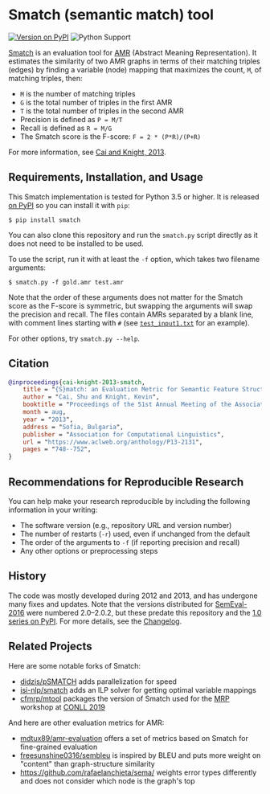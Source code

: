# Smatch (semantic match) tool

[![Version on PyPI](https://img.shields.io/pypi/v/smatch)](https://pypi.org/project/smatch/)
![Python Support](https://img.shields.io/pypi/pyversions/smatch)

[Smatch](http://amr.isi.edu/evaluation.html) is an evaluation tool for
[AMR](http://amr.isi.edu/) (Abstract Meaning Representation). It
estimates the similarity of two AMR graphs in terms of their matching
triples (edges) by finding a variable (node) mapping that maximizes
the count, `M`, of matching triples, then:

* `M` is the number of matching triples
* `G` is the total number of triples in the first AMR
* `T` is the total number of triples in the second AMR
* Precision is defined as `P = M/T`
* Recall is defined as `R = M/G`
* The Smatch score is the F-score: `F = 2 * (P*R)/(P+R)`

For more information, see [Cai and Knight,
2013](https://amr.isi.edu/smatch-13.pdf).

## Requirements, Installation, and Usage

This Smatch implementation is tested for Python 3.5 or higher. It is
released [on PyPI](https://pypi.org/project/smatch/) so you can
install it with `pip`:

``` console
$ pip install smatch
```

You can also clone this repository and run the `smatch.py` script
directly as it does not need to be installed to be used.

To use the script, run it with at least the `-f` option, which takes
two filename arguments:

``` console
$ smatch.py -f gold.amr test.amr
```

Note that the order of these arguments does not matter for the Smatch
score as the F-score is symmetric, but swapping the arguments will
swap the precision and recall. The files contain AMRs separated by a
blank line, with comment lines starting with `#` (see
[`test_input1.txt`](test_input1.txt) for an example).

For other options, try `smatch.py --help`.

## Citation

```bibtex
@inproceedings{cai-knight-2013-smatch,
    title = "{S}match: an Evaluation Metric for Semantic Feature Structures",
    author = "Cai, Shu and Knight, Kevin",
    booktitle = "Proceedings of the 51st Annual Meeting of the Association for Computational Linguistics (Volume 2: Short Papers)",
    month = aug,
    year = "2013",
    address = "Sofia, Bulgaria",
    publisher = "Association for Computational Linguistics",
    url = "https://www.aclweb.org/anthology/P13-2131",
    pages = "748--752",
}
```

## Recommendations for Reproducible Research

You can help make your research reproducible by including the
following information in your writing:

* The software version (e.g., repository URL and version number)
* The number of restarts (`-r`) used, even if unchanged from the default
* The order of the arguments to `-f` (if reporting precision and recall)
* Any other options or preprocessing steps


## History

The code was mostly developed during 2012 and 2013, and has undergone
many fixes and updates. Note that the versions distributed for
[SemEval-2016](http://alt.qcri.org/semeval2016/task8/index.php?id=data-and-tools)
were numbered 2.0&ndash;2.0.2, but these predate this repository and
the [1.0 series on
PyPI](https://pypi.org/project/smatch/#history). For more details, see
the [Changelog](CHANGELOG.md).


## Related Projects

Here are some notable forks of Smatch:

* [didzis/pSMATCH](https://github.com/didzis/pSMATCH) adds
  parallelization for speed
* [isi-nlp/smatch](https://github.com/isi-nlp/smatch) adds an ILP
  solver for getting optimal variable mappings
* [cfmrp/mtool](https://github.com/cfmrp/mtool) packages the version
  of Smatch used for the [MRP](http://mrp.nlpl.eu/) workshop at [CONLL
  2019](http://www.conll.org/2019)

And here are other evaluation metrics for AMR:

* [mdtux89/amr-evaluation](https://github.com/mdtux89/amr-evaluation)
  offers a set of metrics based on Smatch for fine-grained evaluation
* [freesunshine0316/sembleu](https://github.com/freesunshine0316/sembleu)
  is inspired by BLEU and puts more weight on "content" than
  graph-structure similarity
* https://github.com/rafaelanchieta/sema/ weights error types
  differently and does not consider which node is the graph's top
